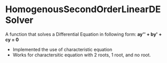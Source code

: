 # HomogenousSecondOrderLinearDESolver
A function that solves a Differential Equation in following form:
**ay'' + by' + cy = 0**
- Implemented the use of characteristic equation
- Works for charactersitic equation with 2 roots, 1 root, and no root.
